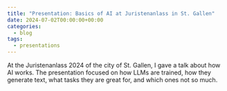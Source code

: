```yaml
---
title: "Presentation: Basics of AI at Juristenanlass in St. Gallen"
date: 2024-07-02T00:00:00+00:00
categories:
  - blog
tags:
  - presentations
---
```


At the Juristenanlass 2024 of the city of St. Gallen, I gave a talk about how AI works. The presentation focused on how LLMs are trained, how they generate text, what tasks they are great for, and which ones not so much.
